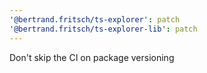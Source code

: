 ```yaml
---
'@bertrand.fritsch/ts-explorer': patch
'@bertrand.fritsch/ts-explorer-lib': patch
---
```


Don't skip the CI on package versioning
